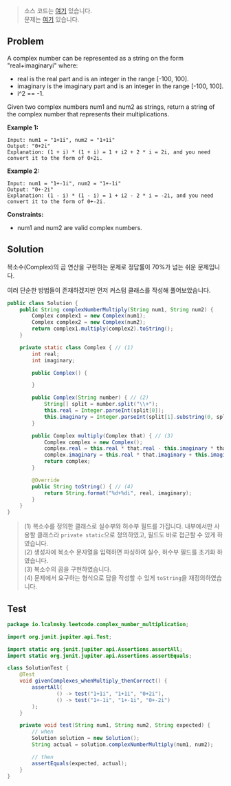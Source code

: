 > 소스 코드는 [여기](https://github.com/lcalmsky/leetcode/blob/master/src/main/java/io/lcalmsky/leetcode/complex_number_multiplication/Solution.java) 있습니다.  
> 문제는 [여기](https://leetcode.com/explore/challenge/card/august-leetcoding-challenge-2021/616/week-4-august-22nd-august-28th/3917/) 있습니다.


## Problem
A complex number can be represented as a string on the form "real+imaginaryi" where:

* real is the real part and is an integer in the range [-100, 100].
* imaginary is the imaginary part and is an integer in the range [-100, 100].
* i^2 == -1.

Given two complex numbers num1 and num2 as strings, return a string of the complex number that represents their multiplications.

**Example 1:**

```text
Input: num1 = "1+1i", num2 = "1+1i"
Output: "0+2i"
Explanation: (1 + i) * (1 + i) = 1 + i2 + 2 * i = 2i, and you need convert it to the form of 0+2i.
```

**Example 2:**

```text
Input: num1 = "1+-1i", num2 = "1+-1i"
Output: "0+-2i"
Explanation: (1 - i) * (1 - i) = 1 + i2 - 2 * i = -2i, and you need convert it to the form of 0+-2i.
```

**Constraints:**

* num1 and num2 are valid complex numbers.

## Solution

복소수(Complex)의 곱 연산을 구현하는 문제로 정답률이 70%가 넘는 쉬운 문제입니다.

여러 단순한 방법들이 존재하겠지만 먼저 커스텀 클래스를 작성해 풀어보았습니다.

```java
public class Solution {
    public String complexNumberMultiply(String num1, String num2) {
        Complex complex1 = new Complex(num1);
        Complex complex2 = new Complex(num2);
        return complex1.multiply(complex2).toString();
    }

    private static class Complex { // (1)
        int real;
        int imaginary;

        public Complex() {

        }

        public Complex(String number) { // (2)
            String[] split = number.split("\\+");
            this.real = Integer.parseInt(split[0]);
            this.imaginary = Integer.parseInt(split[1].substring(0, split[1].indexOf('i')));
        }

        public Complex multiply(Complex that) { // (3)
            Complex complex = new Complex();
            complex.real = this.real * that.real - this.imaginary * that.imaginary;
            complex.imaginary = this.real * that.imaginary + this.imaginary * that.real;
            return complex;
        }

        @Override
        public String toString() { // (4)
            return String.format("%d+%di", real, imaginary);
        }
    }
}
```

> (1) 복소수를 정의한 클래스로 실수부와 허수부 필드를 가집니다. 내부에서만 사용할 클래스라 `private static`으로 정의하였고, 필드도 바로 접근할 수 있게 하였습니다.  
> (2) 생성자에 복소수 문자열을 입력하면 파싱하여 실수, 허수부 필드를 초기화 하였습니다.  
> (3) 복소수의 곱을 구현하였습니다.  
> (4) 문제에서 요구하는 형식으로 답을 작성할 수 있게 `toString`을 재정의하였습니다.

## Test

```java
package io.lcalmsky.leetcode.complex_number_multiplication;

import org.junit.jupiter.api.Test;

import static org.junit.jupiter.api.Assertions.assertAll;
import static org.junit.jupiter.api.Assertions.assertEquals;

class SolutionTest {
    @Test
    void givenComplexes_whenMultiply_thenCorrect() {
        assertAll(
                () -> test("1+1i", "1+1i", "0+2i"),
                () -> test("1+-1i", "1+-1i", "0+-2i")
        );
    }

    private void test(String num1, String num2, String expected) {
        // when
        Solution solution = new Solution();
        String actual = solution.complexNumberMultiply(num1, num2);

        // then
        assertEquals(expected, actual);
    }
}
```